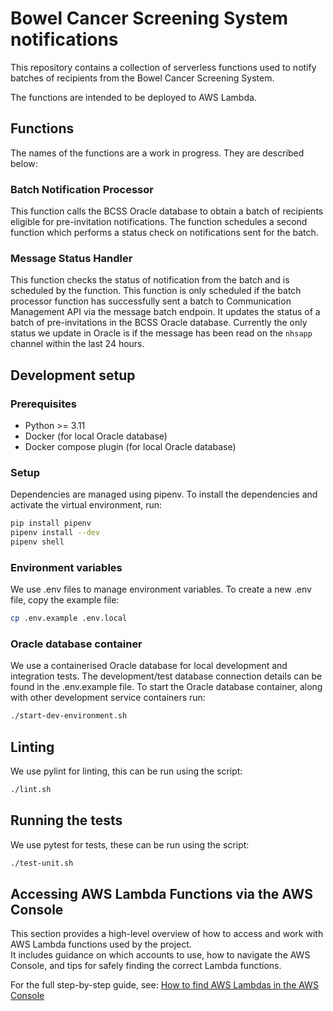 # Bowel Cancer Screening System notifications

This repository contains a collection of serverless functions used to notify batches of recipients from the Bowel Cancer Screening System.

The functions are intended to be deployed to AWS Lambda.

## Functions

The names of the functions are a work in progress. They are described below:


### Batch Notification Processor

This function calls the BCSS Oracle database to obtain a batch of recipients eligible for pre-invitation notifications.
The function schedules a second function which performs a status check on notifications sent for the batch.


### Message Status Handler

This function checks the status of notification from the batch and is scheduled by the function.
This function is only scheduled if the batch processor function has successfully sent a batch to Communication Management API via the message batch endpoin.
It updates the status of a batch of pre-invitations in the BCSS Oracle database.
Currently the only status we update in Oracle is if the message has been read on the `nhsapp` channel within the last 24 hours.

## Development setup

### Prerequisites

- Python >= 3.11
- Docker (for local Oracle database)
- Docker compose plugin (for local Oracle database)

### Setup

Dependencies are managed using pipenv. To install the dependencies and activate the virtual environment, run:

```bash
pip install pipenv
pipenv install --dev
pipenv shell
```

### Environment variables

We use .env files to manage environment variables. To create a new .env file, copy the example file:

```bash
cp .env.example .env.local
```

### Oracle database container

We use a containerised Oracle database for local development and integration tests.
The development/test database connection details can be found in the .env.example file.
To start the Oracle database container, along with other development service containers run:

```bash
./start-dev-environment.sh
```


## Linting

We use pylint for linting, this can be run using the script:

```bash
./lint.sh
```

## Running the tests

We use pytest for tests, these can be run using the script:

```bash
./test-unit.sh
```

## Accessing AWS Lambda Functions via the AWS Console

This section provides a high-level overview of how to access and work with AWS Lambda functions used by the project.  
It includes guidance on which accounts to use, how to navigate the AWS Console, and tips for safely finding the correct Lambda functions.

For the full step-by-step guide, see: [How to find AWS Lambdas in the AWS Console](docs/access-aws-lambdas.md)